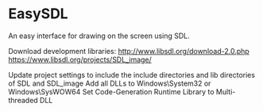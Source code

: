 EasySDL
=======

An easy interface for drawing on the screen using SDL.

Download development libraries:
    http://www.libsdl.org/download-2.0.php
    https://www.libsdl.org/projects/SDL_image/
    
Update project settings to include the include directories and lib directories of SDL and SDL_image
Add all DLLs to Windows\System32 or Windows\SysWOW64
Set Code-Generation Runtime Library to Multi-threaded DLL
